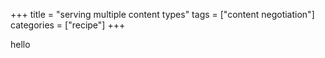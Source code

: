 +++
title = "serving multiple content types"
tags = ["content negotiation"]
categories = ["recipe"]
+++

hello

